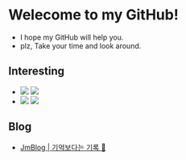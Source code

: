 # Welecome to my GitHub!
- I hope my GitHub will help you.
- plz, Take your time and look around.

## Interesting
- <img src="https://img.shields.io/badge/Python-FFD43B?style=for-the-badge&logo=python&logoColor=blue"> <img src="https://img.shields.io/badge/Java-ED8B00?style=for-the-badge&logo=java&logoColor=white">
- <img src="https://img.shields.io/badge/Spring-6DB33F?style=for-the-badge&logo=spring&logoColor=white"> <img src="https://img.shields.io/badge/Spring_Boot-F2F4F9?style=for-the-badge&logo=spring-boot">

## Blog 
- [JmBlog | 기억보다는 기록 📝](https://jm-baek.tistory.com/)

